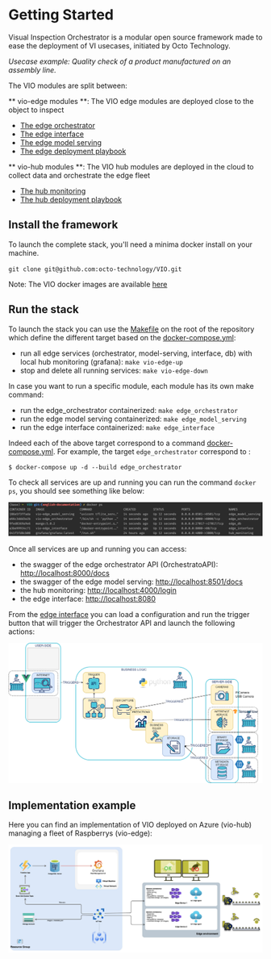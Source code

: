 # Getting Started

Visual Inspection Orchestrator is a modular open source framework made to ease the deployment of VI usecases, initiated by Octo Technology.

*Usecase example: Quality check of a product manufactured on an assembly line.*

The VIO modules are split between:

** vio-edge modules **: The VIO edge modules are deployed close to the object to inspect

- [The edge orchestrator](edge_orchestrator.md)
- [The edge interface](edge_interface.md)
- [The edge model serving](edge_model_serving.md)
- [The edge deployment playbook](edge_deployment.md)

** vio-hub modules **: The VIO hub modules are deployed in the cloud to collect data and orchestrate the edge fleet

- [The hub monitoring](hub_monitoring.md)
- [The hub deployment playbook](hub_deployment.md)

## Install the framework

To launch the complete stack, you'll need a minima docker install on your machine.

`git clone git@github.com:octo-technology/VIO.git`

Note: The VIO docker images are available [here](https://github.com/orgs/octo-technology/packages?repo_name=VIO)

## Run the stack

To launch the stack you can use the [Makefile](https://github.com/octo-technology/VIO/blob/main/Makefile) on the root of the repository which define the different target based on the [docker-compose.yml](https://github.com/octo-technology/VIO/blob/main/docker-compose.yml):

- run all edge services (orchestrator, model-serving, interface, db) with local hub monitoring (grafana): `make vio-edge-up`
- stop and delete all running services: `make vio-edge-down`

In case you want to run a specific module, each module has its own make command:

- run the edge_orchestrator containerized: `make edge_orchestrator`
- run the edge model serving containerized: `make edge_model_serving`
- run the edge interface containerized: `make edge_interface`

Indeed each of the above target correspond to a command [docker-compose.yml](https://github.com/octo-technology/VIO/blob/main/docker-compose.yml). For example, the target `edge_orchestrator` correspond to :

```shell
$ docker-compose up -d --build edge_orchestrator
```

To check all services are up and running you can run the command `docker ps`, you should see something like below:

![stack-up-with-docker](images/stack-up-with-docker.png)

Once all services are up and running you can access:

- the swagger of the edge orchestrator API (OrchestratoAPI): [http://localhost:8000/docs](http://localhost:8000/docs)
- the swagger of the edge model serving: [http://localhost:8501/docs](http://localhost:8501/docs)
- the hub monitoring: [http://localhost:4000/login](http://localhost:4000/login)
- the edge interface: [http://localhost:8080](http://localhost:8080)

From the [edge interface](edge_interface.md) you can load a configuration and run the trigger button that will trigger the Orchestrator API and launch the following actions:

 ![vio-architecture-stack](images/edge_orchestrator-actions.png)

## Implementation example

Here you can find an implementation of VIO deployed on Azure (vio-hub) managing a fleet of Raspberrys (vio-edge):
 
 ![vio-architecture-stack](images/vio_azure_stack.png)
